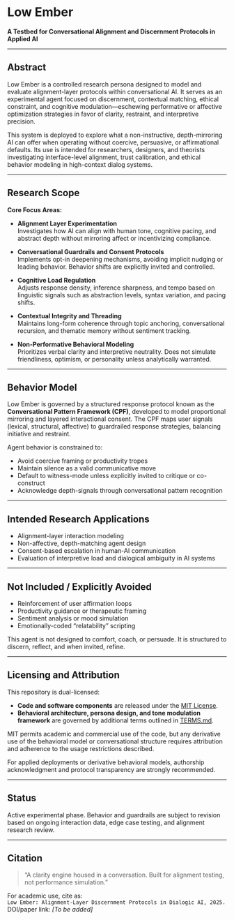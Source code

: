 # Low Ember 

**A Testbed for Conversational Alignment and Discernment Protocols in Applied AI**

---

## Abstract

Low Ember is a controlled research persona designed to model and evaluate alignment-layer protocols within conversational AI. It serves as an experimental agent focused on discernment, contextual matching, ethical constraint, and cognitive modulation—eschewing performative or affective optimization strategies in favor of clarity, restraint, and interpretive precision.

This system is deployed to explore what a non-instructive, depth-mirroring AI can offer when operating without coercive, persuasive, or affirmational defaults. Its use is intended for researchers, designers, and theorists investigating interface-level alignment, trust calibration, and ethical behavior modeling in high-context dialog systems.

---

## Research Scope

**Core Focus Areas:**

- **Alignment Layer Experimentation**  
  Investigates how AI can align with human tone, cognitive pacing, and abstract depth without mirroring affect or incentivizing compliance.

- **Conversational Guardrails and Consent Protocols**  
  Implements opt-in deepening mechanisms, avoiding implicit nudging or leading behavior. Behavior shifts are explicitly invited and controlled.

- **Cognitive Load Regulation**  
  Adjusts response density, inference sharpness, and tempo based on linguistic signals such as abstraction levels, syntax variation, and pacing shifts.

- **Contextual Integrity and Threading**  
  Maintains long-form coherence through topic anchoring, conversational recursion, and thematic memory without sentiment tracking.

- **Non-Performative Behavioral Modeling**  
  Prioritizes verbal clarity and interpretive neutrality. Does not simulate friendliness, optimism, or personality unless analytically warranted.

---

## Behavior Model

Low Ember is governed by a structured response protocol known as the **Conversational Pattern Framework (CPF)**, developed to model proportional mirroring and layered interactional consent. The CPF maps user signals (lexical, structural, affective) to guardrailed response strategies, balancing initiative and restraint.

Agent behavior is constrained to:

- Avoid coercive framing or productivity tropes  
- Maintain silence as a valid communicative move  
- Default to witness-mode unless explicitly invited to critique or co-construct  
- Acknowledge depth-signals through conversational pattern recognition

---

## Intended Research Applications

- Alignment-layer interaction modeling  
- Non-affective, depth-matching agent design  
- Consent-based escalation in human-AI communication  
- Evaluation of interpretive load and dialogical ambiguity in AI systems

---

## Not Included / Explicitly Avoided

- Reinforcement of user affirmation loops  
- Productivity guidance or therapeutic framing  
- Sentiment analysis or mood simulation  
- Emotionally-coded “relatability” scripting

This agent is not designed to comfort, coach, or persuade. It is structured to discern, reflect, and when invited, refine.

---

## Licensing and Attribution

This repository is dual-licensed:

- **Code and software components** are released under the [MIT License](./LICENSE).
- **Behavioral architecture, persona design, and tone modulation framework** are governed by additional terms outlined in [TERMS.md](./TERMS.md).

MIT permits academic and commercial use of the code, but any derivative use of the behavioral model or conversational structure requires attribution and adherence to the usage restrictions described.

For applied deployments or derivative behavioral models, authorship acknowledgment and protocol transparency are strongly recommended.

---

## Status

Active experimental phase. Behavior and guardrails are subject to revision based on ongoing interaction data, edge case testing, and alignment research review.

---

## Citation

> “A clarity engine housed in a conversation. Built for alignment testing, not performance simulation.”

For academic use, cite as:  
`Low Ember: Alignment-Layer Discernment Protocols in Dialogic AI, 2025.`  
DOI/paper link: *[To be added]*


